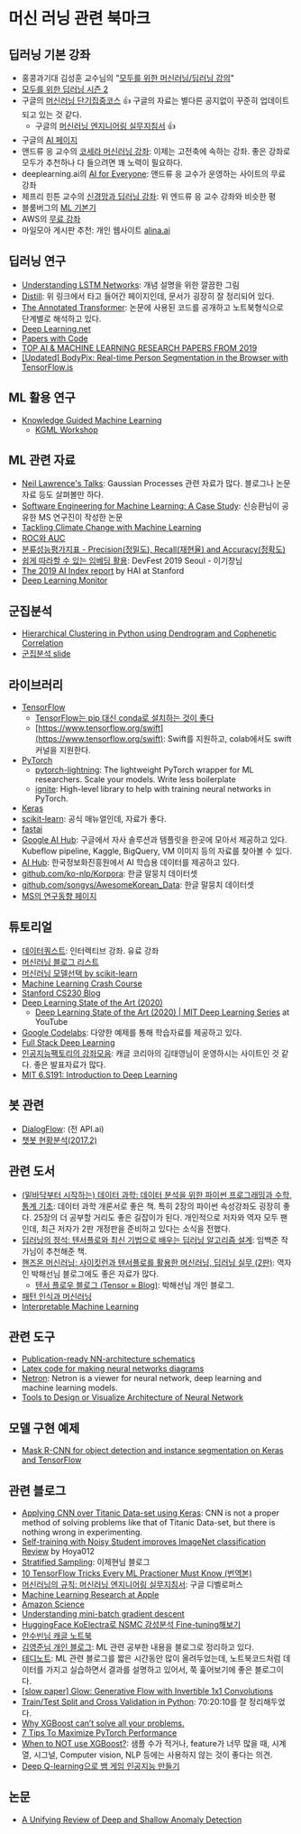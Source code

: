 # 머신 러닝 관련 북마크

## 딥러닝 기본 강좌

* 홍콩과기대 김성훈 교수님의 "[모두를 위한 머신러닝/딥러닝 강의](https://hunkim.github.io/ml/)"
* [모두를 위한 딥러닝 시즌 2](https://deeplearningzerotoall.github.io/season2/)
* 구글의 [머신러닝 단기집중코스](https://developers.google.com/machine-learning/crash-course?hl=ko) :+1: 구글의 자료는 별다른 공지없이 꾸준히 업데이트 되고 있는 것 같다.
  * 구글의 [머신러닝 엔지니어링 실무지침서](https://developers.google.com/machine-learning/rules-of-ml/) :+1:
* 구글의 [AI 페이지](https://ai.google/education#?modal_active=none)
* 앤드류 응 교수의 [코세라 머신러닝 강좌](https:/www.coursera.org/learn/machine-learning): 이제는 고전축에 속하는 강좌. 좋은 강좌로 모두가 추천하나 다 들으려면 꽤 노력이 필요하다.
* deeplearning.ai의 [AI for Everyone](https://www.coursera.org/learn/ai-for-everyone): 앤드류 응 교수가 운영하는 사이트의 무료강좌
* 제프리 힌튼 교수의 [신경망과 딥러닝 강좌](https://www.coursera.org/course/neuralnets): 위 엔드류 응 교수 강좌와 비슷한 평
* 블룸버그의 [ML 기본기](https://bloomberg.github.io/foml/#home)
* AWS의 [무료 강좌](https://aws.amazon.com/training/learning-paths/machine-learning/)
* 마일모아 게시판 추천: 개인 웹사이트 [alina.ai](http://blog.alina.ai/courses/ai-pm/)

## 딥러닝 연구

* [Understanding LSTM Networks](http://colah.github.io/posts/2015-08-Understanding-LSTMs/):  개념 설명을 위한 깔끔한 그림
* [Distill](https://distill.pub): 위 링크에서 타고 들어간 페이지인데, 문서가 굉장히 잘 정리되어 있다.
* [The Annotated Transformer](http://nlp.seas.harvard.edu/2018/04/03/attention.html): 논문에 사용된 코드를 공개하고 노트북형식으로 단계별로 해석하고 있다.
* [Deep Learning.net](http://deeplearning.net/)
* [Papers with Code](https://www.paperswithcode.com/)
* [TOP AI & MACHINE LEARNING RESEARCH PAPERS FROM 2019](https://www.topbots.com/top-ml-research-papers-2019/)
* [[Updated] BodyPix: Real-time Person Segmentation in the Browser with TensorFlow.js](https://blog.tensorflow.org/2019/11/updated-bodypix-2.html)

## ML 활용 연구

* [Knowledge Guided Machine Learning](https://sites.google.com/umn.edu/kgml/home?authuser=0)
  * [KGML Workshop](https://www.youtube.com/channel/UCMYTOjm4uAI3xKWGY7_7xKA)

## ML 관련 자료

* [Neil Lawrence's Talks](http://inverseprobability.com/talks/): Gaussian Processes 관련 자료가 많다. 블로그나 논문 자료 등도 살펴볼만 하다.
* [Software Engineering for Machine Learning: A Case Study](https://www.microsoft.com/en-us/research/uploads/prod/2019/03/amershi-icse-2019_Software_Engineering_for_Machine_Learning.pdf): 신승환님이 공유한 MS 연구진이 작성한 논문
* [Tackling Climate Change with Machine Learning](https://arxiv.org/abs/1906.05433)
* [ROC와 AUC](http://shinhanlife.ml/public/ml/교차%20검증법과%20ROC%20AUC.html)
* [분류성능평가지표 - Precision(정밀도), Recall(재현율) and Accuracy(정확도)](https://sumniya.tistory.com/26)
* [쉽게 따라할 수 있는 임베딩 활용](https://drive.google.com/file/d/1cbtrsgaZi3qNRjazWkiAZy9FPc4Ru2Ss/view): DevFest 2019 Seoul - 이기창님
* [The 2019 AI Index report](https://hai.stanford.edu/ai-index/2019) by HAI at Stanford
* [Deep Learning Monitor](https://deeplearn.org/)

## 군집분석

* [Hierarchical Clustering in Python using Dendrogram and Cophenetic Correlation](https://towardsdatascience.com/hierarchical-clustering-in-python-using-dendrogram-and-cophenetic-correlation-8d41a08f7eab)
* [군집분석 slide](http://contents2.kocw.or.kr/KOCW/document/2016/kunsan/jungkangmo/12.pdf)

## 라이브러리

* [TensorFlow](https://www.tensorflow.org/)
  * [TensorFlow는 pip 대신 conda로 설치하는 것이 좋다](https://towardsdatascience.com/stop-installing-tensorflow-using-pip-for-performance-sake-5854f9d9eb0c)
  * [https://www.tensorflow.org/swift](https://www.tensorflow.org/swift): Swift를 지원하고, colab에서도 swift 커널을 지원한다.
* [PyTorch](http://pytorch.org/)
  * [pytorch-lightning](https://github.com/PyTorchLightning/pytorch-lightning): The lightweight PyTorch wrapper for ML researchers. Scale your models. Write less boilerplate
  * [ignite](https://github.com/pytorch/ignite): High-level library to help with training neural networks in PyTorch.
* [Keras](https://keras.io/)
* [scikit-learn](http://scikit-learn.org/stable/user_guide.html): 공식 매뉴얼인데, 자료가 좋다.
* [fastai](https://www.fast.ai/)
* [Google AI Hub](https://aihub.cloud.google.com/u/0/): 구글에서 자사 솔루션과 템플릿을 한곳에 모아서 제공하고 있다. Kubeflow pipeline, Kaggle, BigQuery, VM 이미지 등의 자료를 찾아볼 수 있다.
* [AI Hub](https://www.aihub.or.kr/): 한국정보화진흥원에서 AI 학습용 데이터를 제공하고 있다.
* [github.com/ko-nlp/Korpora](https://github.com/ko-nlp/Korpora): 한글 말뭉치 데이터셋
* [github.com/songys/AwesomeKorean_Data](https://github.com/songys/AwesomeKorean_Data): 한글 말뭉치 데이터셋
* [MS의 연구동향 페이지](https://www.microsoft.com/en-us/research/)

## 튜토리얼

* [데이터쿼스트](https://dataquest.io): 인터렉티브 강좌. 유료 강좌
* [머신러닝 블로그 리스트](http://goo.gl/GwtU3A)
* [머신러닝 모델선택 by scikit-learn](http://scikit-learn.org/stable/tutorial/machine_learning_map/)
* [Machine Learning Crash Course](https://developers.google.com/machine-learning/crash-course/ml-intro)
* [Stanford CS230 Blog](https://cs230.stanford.edu/blog/)
* [Deep Learning State of the Art (2020)](https://www.slideshare.net/insideHPC/deep-learning-state-of-the-art-2020)
  * [Deep Learning State of the Art (2020) | MIT Deep Learning Series](https://www.youtube.com/watch?v=0VH1Lim8gL8) at YouTube
* [Google Codelabs](https://codelabs.developers.google.com/): 다양한 예제를 통해 학습자료를 제공하고 있다.
* [Full Stack Deep Learning](https://course.fullstackdeeplearning.com/)
* [인공지능팩토리의 강좌모음](http://aifactory.space/kld): 캐글 코리아의 김태영님이 운영하시는 사이트인 것 같다. 좋은 발표자료가 많다.
* [MIT 6.S191: Introduction to Deep Learning](http://introtodeeplearning.com/)

## 봇 관련

* [DialogFlow](https://dialogflow.com/): (전 API.ai)
* [챗봇 현황분석(2017.2)](https://medium.com/chatbotkorea/%EC%84%B8%EA%B3%84-%EC%B1%97%EB%B4%87-%EC%83%9D%ED%83%9C%EA%B3%84-%EB%B6%84%EC%84%9D-1698f6205bed)

## 관련 도서

* [(밑바닥부터 시작하는) 데이터 과학: 데이터 분석을 위한 파이썬 프로그래밍과 수학, 통계 기초](http://www.yes24.com/Product/Goods/27951467): 데이터 과학 개론서로 좋은 책. 특히 2장의 파이썬 속성강좌도 굉장히 좋다. 25장의 더 공부할 거리도 좋은 길잡이가 된다. 개인적으로 저자와 역자 모두 팬인데, 최근 저자가 2판 개정판을 준비하고 있다는 소식을 전했다.
* [딥러닝의 정석: 텐서플로와 최신 기법으로 배우는 딥러닝 알고리즘 설계](http://www.yes24.com/Product/Goods/58707156): 임백준 작가님이 추천해준 책.
* [핸즈온 머신러닝: 사이킷런과 텐서플로를 활용한 머신러닝, 딥러닝 실무 (2판)](http://www.yes24.com/Product/Goods/89959711?OzSrank=1): 역자인 박해선님 블로그에도 좋은 자료가 많다.
  * [텐서 플로우 블로그 (Tensor ≈ Blog)](https://tensorflow.blog/): 박해선님 개인 블로그.
* [패턴 인식과 머신러닝](https://jpub.tistory.com/835)
* [Interpretable Machine Learning](https://christophm.github.io/interpretable-ml-book/)

## 관련 도구

* [Publication-ready NN-architecture schematics](http://alexlenail.me/NN-SVG/LeNet.html)
* [Latex code for making neural networks diagrams](https://github.com/HarisIqbal88/PlotNeuralNet)
* [Netron](https://github.com/lutzroeder/netron): Netron is a viewer for neural network, deep learning and machine learning models.
* [Tools to Design or Visualize Architecture of Neural Network](https://github.com/ashishpatel26/Tools-to-Design-or-Visualize-Architecture-of-Neural-Network)

## 모델 구현 예제

* [Mask R-CNN for object detection and instance segmentation on Keras and TensorFlow](https://github.com/matterport/Mask_RCNN)

## 관련 블로그

* [Applying CNN over Titanic Data-set using Keras](https://medium.com/analytics-army/applying-cnn-over-titanic-data-set-using-keras-ee07d70b0222): CNN is not a proper method of solving problems like that of Titanic Data-set, but there is nothing wrong in experimenting.
* [Self-training with Noisy Student improves ImageNet classification Review](https://hoya012.github.io/blog/Self-training-with-Noisy-Student-improves-ImageNet-classification-Review) by Hoya012
* [Stratified Sampling](https://jehyunlee.github.io/2020/05/11/Python-DS-13-stratified_sampling/): 이제현님 블로그
* [10 TensorFlow Tricks Every ML Practioner Must Know (번역본)](https://jehyunlee.github.io/2020/05/22/Python-DS-14-10_TF_skills/)
* [머신러닝의 규칙: 머신러닝 엔지니어링 실무지침서](https://developers.google.com/machine-learning/guides/rules-of-ml): 구글 디벨로퍼스
* [Machine Learning Research at Apple](https://machinelearning.apple.com/)
* [Amazon Science](https://www.amazon.science/)
* [Understanding mini-batch gradient descent](https://www.coursera.org/lecture/deep-neural-network/understanding-mini-batch-gradient-descent-lBXu8)
* [HuggingFace KoElectra로 NSMC 감성분석 Fine-tuning해보기](https://medium.com/@heegyukim/huggingface-koelectra%EB%A1%9C-nsmc-%EA%B0%90%EC%84%B1%EB%B6%84%EB%A5%98%EB%AA%A8%EB%8D%B8%ED%95%99%EC%8A%B5%ED%95%98%EA%B8%B0-1a23a0c704af)
* [안수빈님 캐글 노트북](https://www.kaggle.com/subinium/notebooks)
* [김영준님 개인 블로그](https://ezobear.github.io/iou/2020/01/02/IOU-post.html): ML 관련 공부한 내용을 블로그로 정리하고 있다.
* [테디노트](https://teddylee777.github.io/): ML 관련 블로그를 짧은 시간동안 많이 올려두었는데, 노트북코드처럼 데이터를 가지고 실습하면서 결과를 설명하고 있어서, 쭉 훑어보기에 좋은 블로그이다.
* [[slow paper] Glow: Generative Flow with Invertible 1x1 Convolutions](https://medium.com/@sunwoopark/slow-paper-glow-generative-flow-with-invertible-1x1-convolutions-837710116939)
* [Train/Test Split and Cross Validation in Python](https://towardsdatascience.com/train-test-split-and-cross-validation-in-python-80b61beca4b6): 70:20:10를 잘 정리해두었다.
* [Why XGBoost can’t solve all your problems.](https://towardsdatascience.com/why-xgboost-cant-solve-all-your-problems-b5003a62d12a)
* [7 Tips To Maximize PyTorch Performance](https://towardsdatascience.com/7-tips-for-squeezing-maximum-performance-from-pytorch-ca4a40951259)
* [When to NOT use XGBoost?](https://www.kaggle.com/discussion/196542): 샘플 수가 적거나, feature가 너무 많을 때, 시계열, 시그널, Computer vision, NLP 등에는 사용하지 않는 것이 좋다는 의견.
* [Deep Q-learning으로 뱀 게임 인공지능 만들기](https://www.secmem.org/blog/2020/02/08/snake-dqn/)

## 논문

* [A Unifying Review of Deep and Shallow Anomaly Detection](https://arxiv.org/abs/2009.11732)

<vue-disqus/>
